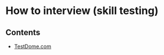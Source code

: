 # How to interview (skill testing)

## Contents

- [TestDome.com](/Handbook/Soft%20Skills%20%28The%20Human%20Factor%29/How%20to%20interview%20%28skill%20testing%29/TestDome.com)
